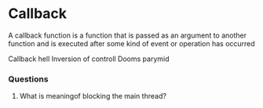 # Callback

A callback function is a function that is passed as an argument to another function and is executed after some kind of event or operation has occurred




Callback hell
Inversion of controll
Dooms parymid

### Questions

1. What is meaningof blocking the main thread?